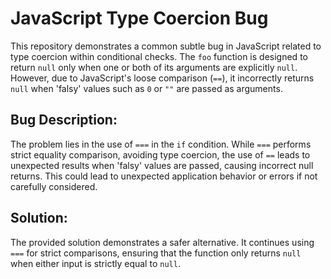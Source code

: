 # JavaScript Type Coercion Bug

This repository demonstrates a common subtle bug in JavaScript related to type coercion within conditional checks. The `foo` function is designed to return `null` only when one or both of its arguments are explicitly `null`. However, due to JavaScript's loose comparison (`==`), it incorrectly returns `null` when 'falsy' values such as `0` or `""` are passed as arguments.

## Bug Description:
The problem lies in the use of `===`  in the `if` condition.  While `===` performs strict equality comparison, avoiding type coercion, the use of `==` leads to unexpected results when 'falsy' values are passed, causing incorrect null returns.  This could lead to unexpected application behavior or errors if not carefully considered.

## Solution:
The provided solution demonstrates a safer alternative.  It continues using `===` for strict comparisons, ensuring that the function only returns `null` when either input is strictly equal to `null`.